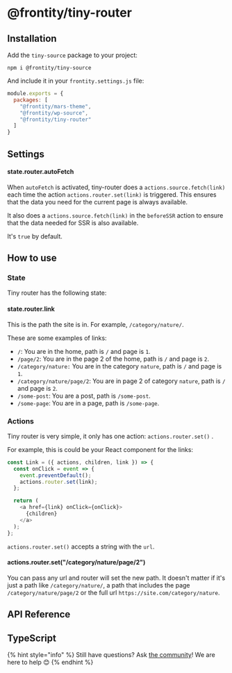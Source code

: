 # @frontity/tiny-router

## Installation

Add the `tiny-source` package to your project:

```text
npm i @frontity/tiny-source
```

And include it in your `frontity.settings.js` file:

```javascript
module.exports = {
  packages: [
    "@frontity/mars-theme",
    "@frontity/wp-source",
    "@frontity/tiny-router"
  ]
}
```

## Settings

#### state.router.autoFetch

When `autoFetch` is activated, tiny-router does a `actions.source.fetch(link)` each time the action `actions.router.set(link)` is triggered. This ensures that the data you need for the current page is always available. 

It also does a `actions.source.fetch(link)` in the `beforeSSR` action to ensure that the data needed for SSR is also available.

It's `true` by default.

## How to use

### State

Tiny router has the following state:

#### state.router.link

This is the path the site is in. For example, `/category/nature/`. 

These are some examples of links:

* `/`: You are in the home, path is `/` and page is `1`.
* `/page/2`: You are in the page 2 of the home, path is `/` and page is `2`.
* `/category/nature:` You are in the category `nature`, path is `/` and page is `1`.
* `/category/nature/page/2`: You are in page 2 of category `nature`, path is `/` and page is `2`.
* `/some-post`: You are a post, path is `/some-post`. 
* `/some-page`: You are in a page, path is `/some-page`.

### Actions

Tiny router is very simple, it only has one action: `actions.router.set()` .

For example, this is could be your React component for the links:

```javascript
const Link = ({ actions, children, link }) => {
  const onClick = event => {
    event.preventDefault();
    actions.router.set(link);
  };

  return (
    <a href={link} onClick={onClick}>
      {children}
    </a>
  );
};
```

`actions.router.set()` accepts a string with the `url`.

#### actions.router.set\("/category/nature/page/2"\)

You can pass any url and router will set the new path. It doesn't matter if it's just a path like `/category/nature/`, a path that includes the page `/category/nature/page/2` or the full url `https://site.com/category/nature`.

## API Reference

## TypeScript

{% hint style="info" %}
Still have questions? Ask [the community](https://community.frontity.org/)! We are here to help 😊
{% endhint %}

